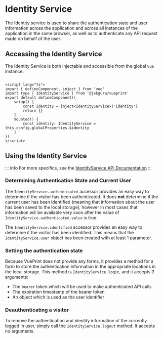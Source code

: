 # Identity Service

The Identity service is used to share the authentication state and user information across the application and across all instances of the application in the same browser, as well as to authenticate any API request made on behalf of the user.

## Accessing the Identity Service

The Identity Service is both injectable and accessible from the global `Vue` instance:

```vue

<script lang="ts">
import { defineComponent, inject } from 'vue'
import type { IdentityService } from '@jakguru/vueprint'
export default defineComponent({
    setup() {
        const identity = inject<IdentityService>('identity')
        return {}
    }
    mounted() {
        const identity: IdentityService = this.config.globalProperties.$identity
    }
})
</script>
```

## Using the Identity Service

::: info
For more specifics, see the [IdentityService API Documentation](/api/classes/services_identity.IdentityService)
:::

### Determining Authentication State and Current User

The `IdentityService.authenticated` accessor provides an easy way to determine if the visitor has been authenticated. It does **not** determine if the current user has been identified (meaning that information about the user has been saved to the local storage), however in most cases that information will be available very soon after the value of `IdentityService.authenticated.value` is true.

The `IdentityService.identified` accessor provides an easy way to determine if the visitor has been identified. This means that the `IdentityService.user` object has been created with at least 1 parameter.

### Setting the authentication state

Because VuePrint does not provide any forms, it provides a method for a form to store the authentication information in the appropriate locations in the local storage. This method is `IdentityService.login`, and it accepts 3 arguments:

* The `bearer` token which will be used to make authenticated API calls
* The expiration timestamp of the bearer token
* An object which is used as the user identifier

### Deauthenticating a visitor

To remove the authentication and identity information of the currently logged in user, simply call the `IdentityService.logout` method. It accepts no arguments.
